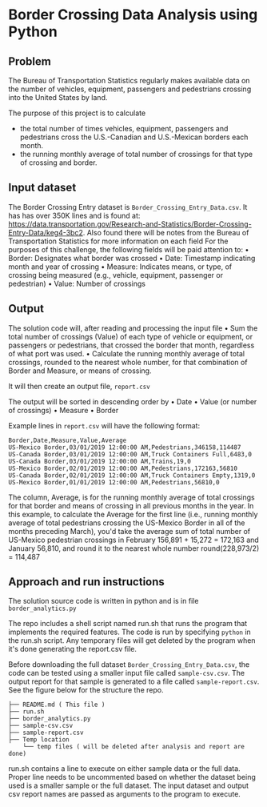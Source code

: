 # Border Crossing Data Analysis using Python

## Problem
The Bureau of Transportation Statistics regularly makes available data on the number of vehicles, equipment, passengers and pedestrians crossing into the United States by land.

The purpose of this project is to calculate 
-  the total number of times vehicles, equipment, passengers and pedestrians cross the U.S.-Canadian and U.S.-Mexican borders each month. 
-  the running monthly average of total number of crossings for that type of crossing and border.


## Input dataset
The Border Crossing Entry dataset is `Border_Crossing_Entry_Data.csv`. It has has over 350K lines and is found at: 
https://data.transportation.gov/Research-and-Statistics/Border-Crossing-Entry-Data/keg4-3bc2. Also found there will be notes from the Bureau of Transportation Statistics for more information on each field
For the purposes of this challenge, the following fields will be paid attention to:
•	Border: Designates what border was crossed
•	Date: Timestamp indicating month and year of crossing
•	Measure: Indicates means, or type, of crossing being measured (e.g., vehicle, equipment, passenger or pedestrian)
•	Value: Number of crossings


## Output

The solution code will, after reading and processing the input file
•	Sum the total number of crossings (Value) of each type of vehicle or equipment, or passengers or pedestrians, that crossed the border that month, regardless of what port was used.
•	Calculate the running monthly average of total crossings, rounded to the nearest whole number, for that combination of Border and Measure, or means of crossing.

It will then create an output file, `report.csv`

The output will be sorted in descending order by
•	Date
•	Value (or number of crossings)
•	Measure
•	Border

Example lines in `report.csv` will have the following format:
```
Border,Date,Measure,Value,Average
US-Mexico Border,03/01/2019 12:00:00 AM,Pedestrians,346158,114487
US-Canada Border,03/01/2019 12:00:00 AM,Truck Containers Full,6483,0
US-Canada Border,03/01/2019 12:00:00 AM,Trains,19,0
US-Mexico Border,02/01/2019 12:00:00 AM,Pedestrians,172163,56810
US-Canada Border,02/01/2019 12:00:00 AM,Truck Containers Empty,1319,0
US-Mexico Border,01/01/2019 12:00:00 AM,Pedestrians,56810,0
```
The column, Average, is for the running monthly average of total crossings for that border and means of crossing in all previous months in the year. 
In this example, to calculate the Average for the first line (i.e., running monthly average of total pedestrians crossing the US-Mexico Border in all of the months preceding March), you'd take the average sum of total number of US-Mexico pedestrian crossings in February 156,891 + 15,272 = 172,163 and January 56,810, and round it to the nearest whole number round(228,973/2) = 114,487


## Approach and run instructions

The solution source code is written in python and is in file `border_analytics.py`

The repo includes a shell script named run.sh that runs the program that implements the required features.
The code is run by specifying `python` in the run.sh script. Any temporary files will get deleted by the program when it's done generating the report.csv file.

Before downloading the full dataset `Border_Crossing_Entry_Data.csv`, the code can be tested using a smaller input file called `sample-csv.csv`. The output report for that sample is generated to a file called `sample-report.csv`.
See the figure below for the structure the repo.


    ├── README.md ( This file )
    ├── run.sh 
    ├── border_analytics.py
    ├── sample-csv.csv
    ├── sample-report.csv 
    ├── Temp location
        └── temp files ( will be deleted after analysis and report are done)


run.sh contains a line to execute on either sample data or the full data. Proper line needs to be uncommented based on whether the dataset being used is a smaller sample or the full dataset.
The input dataset and output csv report names are passed as arguments to the program to execute.
